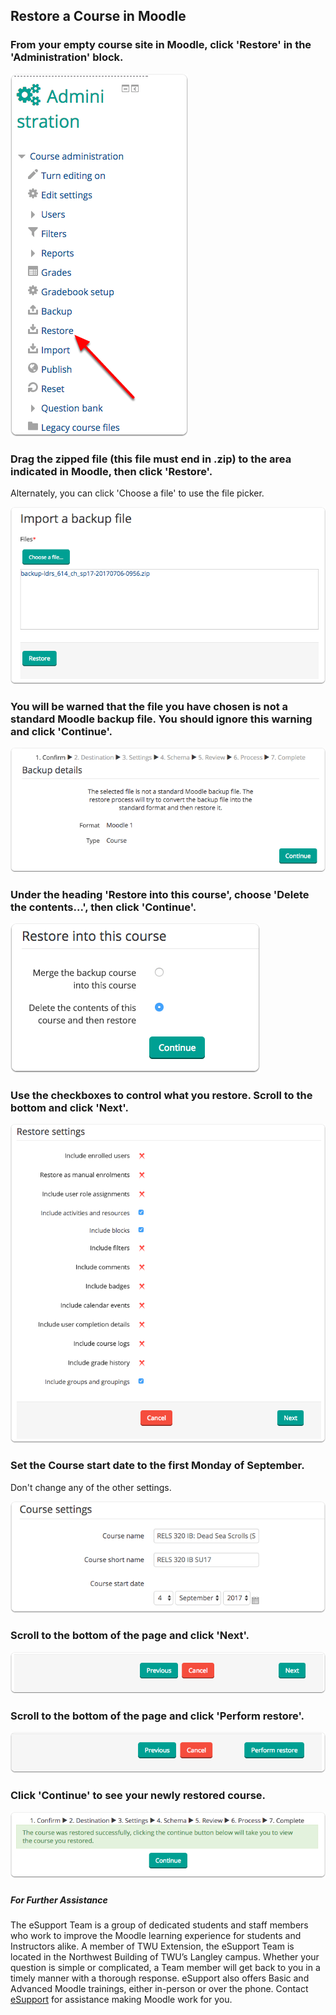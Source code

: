 ## Restore a Course in Moodle 

### From your empty course site in Moodle, click 'Restore' in the 'Administration' block.

  
![](/assets/from-your-empty-course-site-in-moodle--click--restore--in-the--administration--block.png)

  

### Drag the zipped file \(this file must end in .zip\) to the area indicated in Moodle, then click 'Restore'.

Alternately, you can click 'Choose a file' to use the file picker.

  
![](/assets/drag-the-zipped-file--this-file-must-end-in-zip--to-the-area-indicated-in-moodle--then-click--restor.png)

  


### You will be warned that the file you have chosen is not a standard Moodle backup file. You should ignore this warning and click 'Continue'.

  ![](/assets/you-will-be-warned-that-the-file-you-have-chosen-is-not-a-standard-moodle-backup-file-you-should-ign.png)

  


### Under the heading 'Restore into this course', choose 'Delete the contents...', then click 'Continue'.

  ![](/assets/under-the-heading--restore-into-this-course---choose--delete-the-contents---then-click--continue-.png)

  


### Use the checkboxes to control what you restore. Scroll to the bottom and click 'Next'.

  ![](/assets/use-the-checkboxes-to-control-what-you-restore-scroll-to-the-bottom-and-click--next-.png)
  


### Set the Course start date to the first Monday of September.

Don't change any of the other settings.

  ![](/assets/set-the-course-start-date-to-the-first-monday-of-september.png)

  


### Scroll to the bottom of the page and click 'Next'.

  ![](/assets/scroll-to-the-bottom-of-the-page-and-click--next-.png)

  


### Scroll to the bottom of the page and click 'Perform restore'.

  ![](/assets/scroll-to-the-bottom-of-the-page-and-click--perform-restore-.png)

  


### Click 'Continue' to see your newly restored course.

![](/assets/click--continue--to-see-your-newly-restored-course.png)


##### 

##### For Further Assistance

The eSupport Team is a group of dedicated students and staff members who work to improve the Moodle learning experience for students and Instructors alike. A member of TWU Extension, the eSupport Team is located in the Northwest Building of TWU’s Langley campus. Whether your question is simple or complicated, a Team member will get back to you in a timely manner with a thorough response. eSupport also offers Basic and Advanced Moodle trainings, either in-person or over the phone. Contact [eSupport](https://trinitywestern.teamdynamix.com/TDClient/Requests/ServiceDet?ID=16141) for assistance making Moodle work for you.

